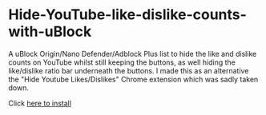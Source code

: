 # Hide-YouTube-like-dislike-counts-with-uBlock
A uBlock Origin/Nano Defender/Adblock Plus list to hide the like and dislike counts on YouTube whilst still keeping the buttons, as well hiding the like/dislike ratio bar underneath the buttons. I made this as an alternative the "Hide Youtube Likes/Dislikes" Chrome extension which was sadly taken down. 

Click [here to install](abp:subscribe?location=https://raw.githubusercontent.com/wefalltomorrow/YouTube-Like-Dislike-hider-filter-list-for-uBlock/master/Filter%20List.txt)
